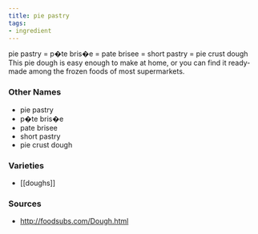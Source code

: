 ```yaml
---
title: pie pastry
tags:
- ingredient
---
```

pie pastry = p�te bris�e = pate brisee = short pastry = pie crust dough This pie dough is easy enough to make at home, or you can find it ready-made among the frozen foods of most supermarkets.

### Other Names

* pie pastry
* p�te bris�e
* pate brisee
* short pastry
* pie crust dough

### Varieties

* [[doughs]]

### Sources
* http://foodsubs.com/Dough.html
